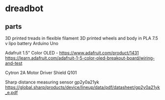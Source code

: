 # dreadbot

## parts
3D printed treads in flexible filament 
3D printed wheels and body in PLA
7.5 v lipo battery
Arduino Uno

Adafruit 1.5" Color OLED - https://www.adafruit.com/product/1431
https://learn.adafruit.com/adafruit-1-5-color-oled-breakout-board/wiring-and-test


Cytron 2A Motor Driver Shield Q101 

Sharp distance measuring sensor gp2y0a21yk https://global.sharp/products/device/lineup/data/pdf/datasheet/gp2y0a21yk_e.pdf

